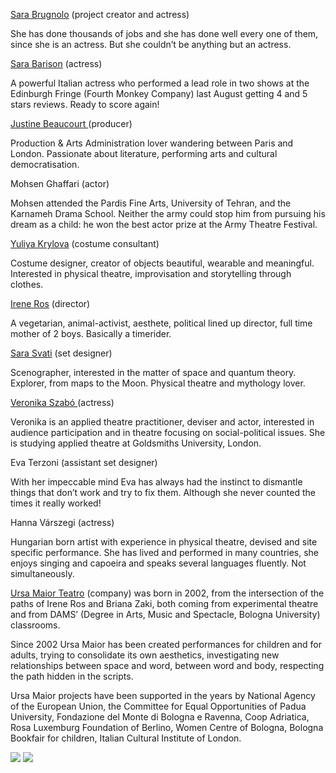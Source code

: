 [Sara Brugnolo](http://www.ursamaior.net/collaboratori/sara-brugnolo.html) (project creator and actress)

She has done thousands of jobs and she has done well every one of them, since she is an actress. But she couldn&#8217;t be anything but an actress.

[Sara Barison](http://www.castingcallpro.com/uk/view.php?uid=556614) (actress)

A powerful Italian actress who performed a lead role in two shows at the Edinburgh Fringe (Fourth Monkey Company) last August getting 4 and 5 stars reviews. Ready to score again! 

[Justine Beaucourt ](http://www.linkedin.com/profile/view?id=202625859&#038;locale=fr_FR&#038;trk=tyah&#038;trkInfo=tas%3Ajustine%2Cidx%3A2-1-2) (producer)

Production &#038; Arts Administration lover wandering between Paris and London. Passionate about literature, performing arts and cultural democratisation.

Mohsen Ghaffari (actor)

Mohsen attended the Pardis Fine Arts, University of Tehran, and the Karnameh Drama School. Neither the army could stop him from pursuing his dream as a child: he won the best actor prize at the Army Theatre Festival. 

[Yuliya Krylova](http://www.thehouseofdreams.co.uk/Thehouseofdreams.co.uk/Welcome.html) (costume consultant)

Costume designer, creator of objects beautiful, wearable and meaningful. Interested in physical theatre, improvisation and storytelling through clothes.

[Irene Ros](http://ireneros.net/about) (director)

A vegetarian, animal-activist, aesthete, political lined up director, full time mother of  2 boys. Basically a timerider.

[Sara Svati](http://www.stagejobspro.com/uk/view.php?uid=152899) (set designer)

Scenographer, interested in the matter of space and quantum theory. Explorer, from maps to the Moon. Physical theatre and mythology lover.

[Veronika Szabó ](http://vernyak.ideastap.com/#) (actress) 

Veronika is an applied theatre practitioner, deviser and actor, interested in audience participation and in theatre focusing on social-political issues. She is studying applied theatre at Goldsmiths University, London. 

Eva Terzoni (assistant set designer)

With her impeccable mind Eva has always had the instinct to dismantle things that don&#8217;t work and try to fix them. Although she never counted the times it really worked!

Hanna Várszegi (actress)

Hungarian born artist with experience in physical theatre, devised and site specific performance. She has lived and performed in many countries, she enjoys singing and capoeira and speaks several languages fluently. Not simultaneously.

[ Ursa Maior Teatro](http://www.ursamaior.net)  (company)  was born in 2002, from the intersection of the paths of  Irene Ros and Briana Zaki, both coming from experimental theatre and  from DAMS&#8217; (Degree in Arts, Music and Spectacle, Bologna University) classrooms.

Since 2002 Ursa Maior has been created performances for children and for adults, trying to consolidate its own aesthetics, investigating new relationships between space and word, between word and body, respecting the path hidden in the scripts. 

Ursa Maior projects have been supported in the years by National Agency of the European Union, the Committee for Equal Opportunities of Padua University, Fondazione del Monte di Bologna e Ravenna, Coop Adriatica, Rosa Luxemburg Foundation of Berlino, Women Centre of Bologna, Bologna Bookfair for children, Italian Cultural Institute of London.

[![](/img/facebook_medium.png)](https://www.facebook.com/ursamaiorteatro) [![](/img/twitter_medium.png)](https://twitter.com/ursamaiorteatro)